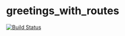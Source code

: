 # greetings_with_routes

[![Build Status](https://travis-ci.org/Sesethu24/greetings_with_routes.svg?branch=master)](https://travis-ci.org/Sesethu24/greetings_with_routes)
